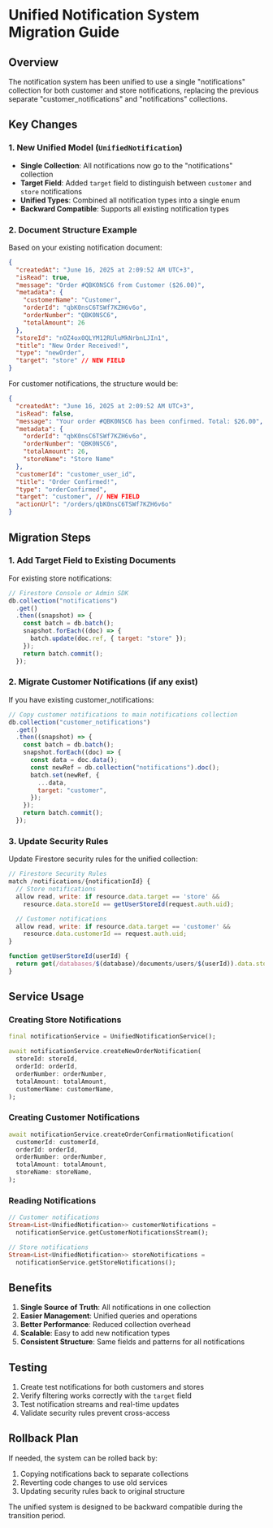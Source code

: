 # Unified Notification System Migration Guide

## Overview

The notification system has been unified to use a single "notifications" collection for both customer and store notifications, replacing the previous separate "customer_notifications" and "notifications" collections.

## Key Changes

### 1. New Unified Model (`UnifiedNotification`)

- **Single Collection**: All notifications now go to the "notifications" collection
- **Target Field**: Added `target` field to distinguish between `customer` and `store` notifications
- **Unified Types**: Combined all notification types into a single enum
- **Backward Compatible**: Supports all existing notification types

### 2. Document Structure Example

Based on your existing notification document:

```json
{
  "createdAt": "June 16, 2025 at 2:09:52 AM UTC+3",
  "isRead": true,
  "message": "Order #QBK0NSC6 from Customer ($26.00)",
  "metadata": {
    "customerName": "Customer",
    "orderId": "qbK0nsC6TSWf7KZH6v6o",
    "orderNumber": "QBK0NSC6",
    "totalAmount": 26
  },
  "storeId": "nOZ4ox0QLYM12RUluMkNrbnLJIn1",
  "title": "New Order Received!",
  "type": "newOrder",
  "target": "store" // NEW FIELD
}
```

For customer notifications, the structure would be:

```json
{
  "createdAt": "June 16, 2025 at 2:09:52 AM UTC+3",
  "isRead": false,
  "message": "Your order #QBK0NSC6 has been confirmed. Total: $26.00",
  "metadata": {
    "orderId": "qbK0nsC6TSWf7KZH6v6o",
    "orderNumber": "QBK0NSC6",
    "totalAmount": 26,
    "storeName": "Store Name"
  },
  "customerId": "customer_user_id",
  "title": "Order Confirmed!",
  "type": "orderConfirmed",
  "target": "customer", // NEW FIELD
  "actionUrl": "/orders/qbK0nsC6TSWf7KZH6v6o"
}
```

## Migration Steps

### 1. Add Target Field to Existing Documents

For existing store notifications:

```javascript
// Firestore Console or Admin SDK
db.collection("notifications")
  .get()
  .then((snapshot) => {
    const batch = db.batch();
    snapshot.forEach((doc) => {
      batch.update(doc.ref, { target: "store" });
    });
    return batch.commit();
  });
```

### 2. Migrate Customer Notifications (if any exist)

If you have existing customer_notifications:

```javascript
// Copy customer notifications to main notifications collection
db.collection("customer_notifications")
  .get()
  .then((snapshot) => {
    const batch = db.batch();
    snapshot.forEach((doc) => {
      const data = doc.data();
      const newRef = db.collection("notifications").doc();
      batch.set(newRef, {
        ...data,
        target: "customer",
      });
    });
    return batch.commit();
  });
```

### 3. Update Security Rules

Update Firestore security rules for the unified collection:

```javascript
// Firestore Security Rules
match /notifications/{notificationId} {
  // Store notifications
  allow read, write: if resource.data.target == 'store' &&
    resource.data.storeId == getUserStoreId(request.auth.uid);

  // Customer notifications
  allow read, write: if resource.data.target == 'customer' &&
    resource.data.customerId == request.auth.uid;
}

function getUserStoreId(userId) {
  return get(/databases/$(database)/documents/users/$(userId)).data.storeId;
}
```

## Service Usage

### Creating Store Notifications

```dart
final notificationService = UnifiedNotificationService();

await notificationService.createNewOrderNotification(
  storeId: storeId,
  orderId: orderId,
  orderNumber: orderNumber,
  totalAmount: totalAmount,
  customerName: customerName,
);
```

### Creating Customer Notifications

```dart
await notificationService.createOrderConfirmationNotification(
  customerId: customerId,
  orderId: orderId,
  orderNumber: orderNumber,
  totalAmount: totalAmount,
  storeName: storeName,
);
```

### Reading Notifications

```dart
// Customer notifications
Stream<List<UnifiedNotification>> customerNotifications =
  notificationService.getCustomerNotificationsStream();

// Store notifications
Stream<List<UnifiedNotification>> storeNotifications =
  notificationService.getStoreNotifications();
```

## Benefits

1. **Single Source of Truth**: All notifications in one collection
2. **Easier Management**: Unified queries and operations
3. **Better Performance**: Reduced collection overhead
4. **Scalable**: Easy to add new notification types
5. **Consistent Structure**: Same fields and patterns for all notifications

## Testing

1. Create test notifications for both customers and stores
2. Verify filtering works correctly with the `target` field
3. Test notification streams and real-time updates
4. Validate security rules prevent cross-access

## Rollback Plan

If needed, the system can be rolled back by:

1. Copying notifications back to separate collections
2. Reverting code changes to use old services
3. Updating security rules back to original structure

The unified system is designed to be backward compatible during the transition period.
